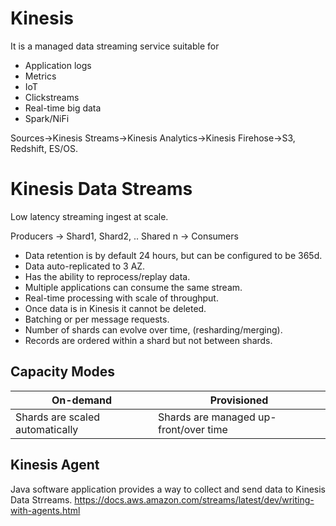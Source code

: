 # Kinesis

It is a managed data streaming service suitable for

- Application logs
- Metrics
- IoT
- Clickstreams
- Real-time big data
- Spark/NiFi

Sources->Kinesis Streams->Kinesis Analytics->Kinesis Firehose->S3, Redshift, ES/OS.

# Kinesis Data Streams

Low latency streaming ingest at scale.

Producers -> Shard1, Shard2, .. Shared n -> Consumers

- Data retention is by default 24 hours, but can be configured to be 365d.
- Data auto-replicated to 3 AZ.
- Has the ability to reprocess/replay data.
- Multiple applications can consume the same stream.
- Real-time processing with scale of throughput.
- Once data is in Kinesis it cannot be deleted.
- Batching or per message requests.
- Number of shards can evolve over time, (resharding/merging).
- Records are ordered within a shard but not between shards.

## Capacity Modes

| On-demand | Provisioned |
| --- | --- |
| Shards are scaled automatically | Shards are managed up-front/over time |


## Kinesis Agent
Java software application provides a way to collect and send data to Kinesis Data Strreams.
https://docs.aws.amazon.com/streams/latest/dev/writing-with-agents.html